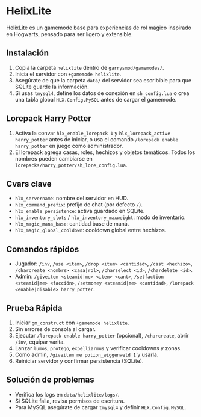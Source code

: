 # HelixLite

HelixLite es un gamemode base para experiencias de rol mágico inspirado en Hogwarts, pensado para ser ligero y extensible.

## Instalación
1. Copia la carpeta `helixlite` dentro de `garrysmod/gamemodes/`.
2. Inicia el servidor con `+gamemode helixlite`.
3. Asegúrate de que la carpeta `data/` del servidor sea escribible para que SQLite guarde la información.
4. Si usas `tmysql4`, define los datos de conexión en `sh_config.lua` o crea una tabla global `HLX.Config.MySQL` antes de cargar el gamemode.

## Lorepack Harry Potter
1. Activa la convar `hlx_enable_lorepack 1` y `hlx_lorepack_active harry_potter` antes de iniciar, o usa el comando `/lorepack enable harry_potter` en juego como administrador.
2. El lorepack agrega casas, roles, hechizos y objetos temáticos. Todos los nombres pueden cambiarse en `lorepacks/harry_potter/sh_lore_config.lua`.

## Cvars clave
- `hlx_servername`: nombre del servidor en HUD.
- `hlx_command_prefix`: prefijo de chat (por defecto `/`).
- `hlx_enable_persistence`: activa guardado en SQLite.
- `hlx_inventory_slots` / `hlx_inventory_maxweight`: modo de inventario.
- `hlx_magic_mana_base`: cantidad base de maná.
- `hlx_magic_global_cooldown`: cooldown global entre hechizos.

## Comandos rápidos
- Jugador: `/inv`, `/use <item>`, `/drop <item> <cantidad>`, `/cast <hechizo>`, `/charcreate <nombre> <casa|rol>`, `/charselect <id>`, `/chardelete <id>`.
- Admin: `/giveitem <steamid|me> <item> <cant>`, `/setfaction <steamid|me> <facción>`, `/setmoney <steamid|me> <cantidad>`, `/lorepack <enable|disable> harry_potter`.

## Prueba Rápida
1. Iniciar `gm_construct` con `+gamemode helixlite`.
2. Sin errores de consola al cargar.
3. Ejecutar `/lorepack enable harry_potter` (opcional), `/charcreate`, abrir `/inv`, equipar varita.
4. Lanzar `lumos`, `protego`, `expelliarmus` y verificar cooldowns y zonas.
5. Como admin, `/giveitem me potion_wiggenweld 1` y usarla.
6. Reiniciar servidor y confirmar persistencia (SQLite).

## Solución de problemas
- Verifica los logs en `data/helixlite/logs/`.
- Si SQLite falla, revisa permisos de escritura.
- Para MySQL asegúrate de cargar `tmysql4` y definir `HLX.Config.MySQL`.
